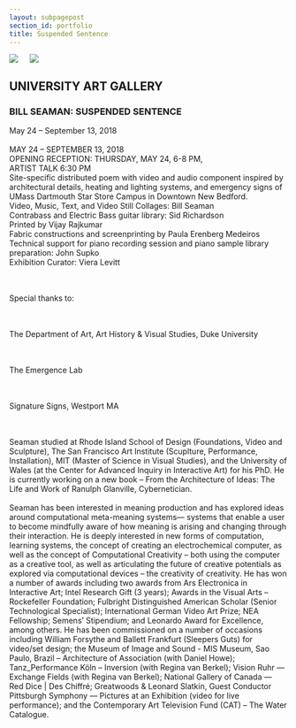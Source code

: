 ```yaml
---
layout: subpagepost
section_id: portfolio
title: Suspended Sentence
---
```

<div class="full">
    <div class="row">
        <div class="large-12 large-centered columns">
            <img src="../images/assets/Picture42.png">
            <img src="../images/assets/Picture43.png">
     </div>
    </div>
    <div class="Text_works">
    <h2>UNIVERSITY ART GALLERY</h2>
    <h3>BILL SEAMAN: SUSPENDED SENTENCE</h3>
   <p>
  May 24 – September 13, 2018<br> <br>MAY 24 – SEPTEMBER 13, 2018<br>OPENING RECEPTION: THURSDAY, MAY 24, 6-8 PM,<br>ARTIST TALK 6:30 PM<br>Site-specific distributed poem with video and audio component inspired by architectural details, heating and lighting systems, and emergency signs of UMass Dartmouth Star Store Campus in Downtown New Bedford.<br>Video, Music, Text, and Video Still Collages: Bill Seaman<br>Contrabass and Electric Bass guitar library: Sid Richardson<br>Printed by Vijay Rajkumar<br>Fabric constructions and screenprinting by Paula Erenberg Medeiros<br>Technical support for piano recording session and piano sample library preparation: John Supko<br>Exhibition Curator: Viera Levitt
  
  <br><br>Special thanks to:
  
  <br><br>The Department of Art, Art History & Visual Studies, Duke University
  
  <br><br>The Emergence Lab
  
  <br><br>Signature Signs, Westport MA 
  
  <br><br>Seaman studied at Rhode Island School of Design (Foundations, Video and Sculpture), The San Francisco Art Institute (Scuplture, Performance, Installation), MIT (Master of Science in Visual Studies), and the University of Wales (at the Center for Advanced Inquiry in Interactive Art) for his PhD. He is currently working on a new book – From the Architecture of Ideas: The Life and Work of Ranulph Glanville, Cybernetician.<br><br>Seaman has been interested in meaning production and has explored ideas around computational meta-meaning systems— systems that enable a user to become mindfully aware of how meaning is arising and changing through their interaction. He is deeply interested in new forms of computation, learning systems, the concept of creating an electrochemical computer, as well as the concept of Computational Creativity – both using the computer as a creative tool, as well as articulating the future of creative potentials as explored via computational devices – the creativity of creativity. He has won a number of awards including two awards from Ars Electronica in Interactive Art; Intel Research Gift (3 years); Awards in the Visual Arts – Rockefeller Foundation; Fulbright Distinguished American Scholar (Senior Technological Specialist); International German Video Art Prize; NEA Fellowship; Semens’ Stipendium; and Leonardo Award for Excellence, among others. He has been commissioned on a number of occasions including William Forsythe and Ballett Frankfurt (Sleepers Guts) for video/set design; the Museum of Image and Sound - MIS Museum, Sao Paulo, Brazil – Architecture of Association (with Daniel Howe); Tanz_Performance Köln – Inversion (with Regina van Berkel); Vision Ruhr — Exchange Fields (with Regina van Berkel); National Gallery of Canada — Red Dice | Des Chiffré; Greatwoods & Leonard Slatkin, Guest Conductor Pittsburgh Symphony — Pictures at an Exhibition (video for live performance); and the Contemporary Art Television Fund (CAT) – The Water Catalogue.
    </p>
    </div>
    </div>